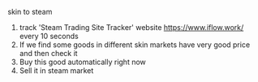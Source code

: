 skin to steam

1. track 'Steam Trading Site Tracker' website https://www.iflow.work/ every 10 seconds
2. If we find some goods in different skin markets have very good price and then check it
3. Buy this good automatically right now
4. Sell it in steam market 
